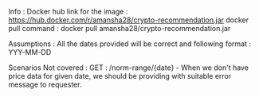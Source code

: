 Info :
Docker hub link for the image : https://hub.docker.com/r/amansha28/crypto-recommendation.jar
docker pull command : docker pull amansha28/crypto-recommendation.jar

Assumptions :
All the dates provided will be correct and following format : YYY-MM-DD

Scenarios Not covered :
GET : /norm-range/{date} - When we don't have price data for given date, we should be providing with suitable error
message to requester.